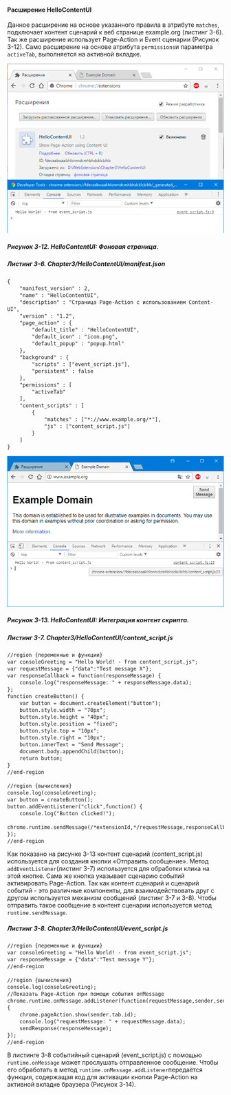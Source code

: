 #### Расширение HelloContentUI

Данное расширение на основе указанного правила в атрибуте `matches`, подключает контент сценарий к веб странице example.org \(листинг 3-6\). Так же расширение использует Page-Action и Event сценарии \(Рисунок 3-12\). Само расширение на основе атрибута `permissions`и параметра `activeTab`, выполняется на активной вкладке.

![Рисунок 3-12. HelloContentUI: Фоновая страница](/assets/figure-3-12.png)

##### Рисунок 3-12. _HelloContentUI: Фоновая страница._

##### Листинг 3-6. _Chapter3/HelloContentUI/manifest.json_

```
{
    "manifest_version" : 2,
    "name" : "HelloContentUI",
    "description" : "Страница Page-Action с использованием Content-UI",
    "version" : "1.2",
    "page_action" : {
        "default_title" : "HelloContentUI",
        "default_icon" : "icon.png",
        "default_popup" : "popup.html"
    },
    "background" : {
        "scripts" : ["event_script.js"],
        "persistent" : false
    },
    "permissions" : [
        "activeTab"
    ],
    "content_scripts" : [
        {
            "matches" : ["*://www.example.org/*"],
            "js" : ["content_script.js"]
        }
    ]
}
```

![Рисунок 3-13. HelloContentUI: Интеграция контент скрипта](/assets/figure-3-13.png)

##### Рисунок 3-13. _HelloContentUI: Интеграция контент скрипта._

##### Листинг 3-7. _Chapter3/HelloContentUI/content\_script.js_

```
//region {переменные и функции}
var consoleGreeting = "Hello World! - from content_script.js";
var requestMessage = {"data":"Test message X"};
var responseCallback = function(responseMessage) {
    console.log("responseMessage: " + responseMessage.data);
};
function createButton() {
    var button = document.createElement("button");
    button.style.width = "70px";
    button.style.height = "40px";
    button.style.position = "fixed";
    button.style.top = "10px";
    button.style.right = "10px";
    button.innerText = "Send Message";
    document.body.appendChild(button);
    return button;
}
//end-region

//region {вычисления}
console.log(consoleGreeting);
var button = createButton();
button.addEventListener("click",function() {
    console.log("Button clicked!");
    chrome.runtime.sendMessage(/*extensionId,*/requestMessage,responseCallback);
});
//end-region
```

Как показано на рисунке 3-13 контент сценарий \(content\_script.js\) используется для создания кнопки «Отправить сообщение». Метод `addEventListener`\(листинг 3-7\) используется для обработки клика на этой кнопке. Сама же кнопка указывает сценарию событий активировать Page-Action. Так как контент сценарий и сценарий событий - это различные компоненты, для взаимодействовать друг с другом используется механизм сообщений \(листинг 3-7 и 3-8\). Чтобы отправить такое сообщение в контент сценарии используется метод `runtime.sendMessage`.

##### Листинг 3-8. _Chapter3/HelloContentUI/event\_script.js_

```
//region {переменные и функции}
var consoleGreeting = "Hello World! - from event_script.js";
var responseMessage = {"data":"Test message Y"};
//end-region

//region {вычисления}
console.log(consoleGreeting);
//Показать Page-Action при помощи события onMessage
chrome.runtime.onMessage.addListener(function(requestMessage,sender,sendResponse) {
    chrome.pageAction.show(sender.tab.id);
    console.log("requestMessage: " + requestMessage.data);
    sendResponse(responseMessage);
});
//end-region
```

В листинге 3-8 событийный сценарий \(event\_script.js\) с помощью `runtime.onMessage` может прослушать отправленное сообщение. Чтобы его обработать в метод `runtime.onMessage.addListener`передаётся функция, содержащая код для активации кнопки Page-Action на активной вкладке браузера \(Рисунок 3-14\).

